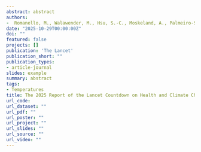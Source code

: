 ```yaml
---
abstract: abstract
authors:
-  Romanello, M., Walawender, M., Hsu, S.-C., Moskeland, A., Palmeiro-Silva, Y., Scamman, D., Smallcombe, J.W., Ballester, J., Basagaña, X., Ruiz-Cabrejos, J. et al.
date: "2025-10-29T00:00:00Z"
doi: ""
featured: false
projects: []
publication: 'The Lancet'
publication_short: ""
publication_types:
- article-journal
slides: example
summary: abstract
tags:
- Temperatures
title: The 2025 Report of the Lancet Countdown on Health and Climate Change.
url_code:
url_dataset: ""
url_pdf: ""
url_poster: ""
url_project: ""
url_slides: ""
url_source: ""
url_video: ""
---
```

